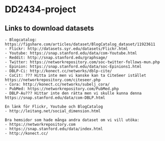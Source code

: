 # DD2434-project


## Links to download datasets
	- Blogcatalog: https://figshare.com/articles/dataset/BlogCatalog_dataset/11923611
	- Flickr: http://datasets.syr.edu/datasets/Flickr.html
	- Youtube: https://snap.stanford.edu/data/com-Youtube.html
	- Reddit: http://snap.stanford.edu/graphsage/
	- Twitter: https://networkrepository.com/soc-twitter-follows-mun.php
	- Epinion: https://snap.stanford.edu/data/soc-Epinions1.html
	- DBLP-Ci: http://konect.cc/networks/dblp-cite/
	- CoCit: ??? Hitta inte men vi kanske kan ta CiteSeer istället https://networkrepository.com/citeseer.php
	- Cora: http://konect.cc/networks/subelj_cora/
	- PubMed: https://networkrepository.com/PubMed.php
	- DBLP-Au??? Hittar inte den rätta men vi skulle kunna denna https://snap.stanford.edu/data/com-DBLP.html

  	En länk för Flickr, Youtube och BlogCatalog
	- http://leitang.net/social_dimension.html

	Bra hemsidor som hade många andra dataset om vi vill utöka:
	- https://networkrepository.com
	- https://snap.stanford.edu/data/index.html
 	- http://konect.cc/


